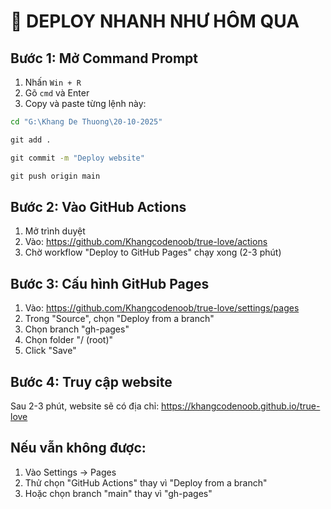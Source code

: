 # 🚀 DEPLOY NHANH NHƯ HÔM QUA

## Bước 1: Mở Command Prompt
1. Nhấn `Win + R`
2. Gõ `cmd` và Enter
3. Copy và paste từng lệnh này:

```cmd
cd "G:\Khang De Thuong\20-10-2025"
```

```cmd
git add .
```

```cmd
git commit -m "Deploy website"
```

```cmd
git push origin main
```

## Bước 2: Vào GitHub Actions
1. Mở trình duyệt
2. Vào: https://github.com/Khangcodenoob/true-love/actions
3. Chờ workflow "Deploy to GitHub Pages" chạy xong (2-3 phút)

## Bước 3: Cấu hình GitHub Pages
1. Vào: https://github.com/Khangcodenoob/true-love/settings/pages
2. Trong "Source", chọn "Deploy from a branch"
3. Chọn branch "gh-pages"
4. Chọn folder "/ (root)"
5. Click "Save"

## Bước 4: Truy cập website
Sau 2-3 phút, website sẽ có địa chỉ:
https://khangcodenoob.github.io/true-love

## Nếu vẫn không được:
1. Vào Settings → Pages
2. Thử chọn "GitHub Actions" thay vì "Deploy from a branch"
3. Hoặc chọn branch "main" thay vì "gh-pages"
